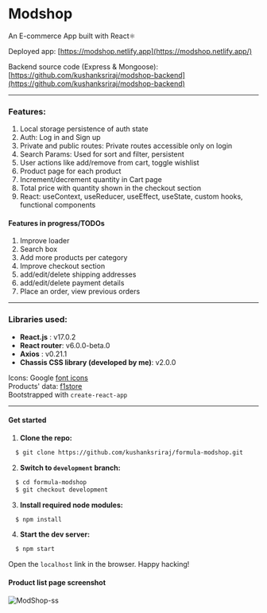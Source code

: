 # Modshop
An E-commerce App built with React⚛

Deployed app: [https://modshop.netlify.app](https://modshop.netlify.app/)    
    
Backend source code (Express & Mongoose): [https://github.com/kushanksriraj/modshop-backend](https://github.com/kushanksriraj/modshop-backend)

---
### Features:
1. Local storage persistence of auth state
2. Auth: Log in and Sign up
3. Private and public routes: Private routes accessible only on login
4. Search Params: Used for sort and filter, persistent
5. User actions like add/remove from cart, toggle wishlist
6. Product page for each product
7. Increment/decrement quantity in Cart page
8. Total price with quantity shown in the checkout section
9. React: useContext, useReducer, useEffect, useState, custom hooks, functional components

#### Features in progress/TODOs
1. Improve loader
2. Search box
3. Add more products per category
4. Improve checkout section
5. add/edit/delete shipping addresses
6. add/edit/delete payment details
7. Place an order, view previous orders
-----
### Libraries used: 
- **React.js** : v17.0.2
- **React router**: v6.0.0-beta.0
- **Axios** : v0.21.1
- **Chassis CSS library (developed by me)**: v2.0.0

Icons: Google [font icons](https://fonts.google.com/icons)   
Products' data: [f1store](https://f1store4.formula1.com/en/)    
Bootstrapped with `create-react-app`

---
#### Get started

1. **Clone the repo:**
```bash
  $ git clone https://github.com/kushanksriraj/formula-modshop.git
```
2. **Switch to `development` branch:**
```bash
  $ cd formula-modshop
  $ git checkout development
```
3. **Install required node modules:**
```bash
  $ npm install
```
4. **Start the dev server:**
```bash
  $ npm start
```
Open the `localhost` link in the browser.
Happy hacking!       

#### Product list page screenshot     

![ModShop-ss](https://user-images.githubusercontent.com/64832695/122271223-d4129480-cefc-11eb-82e7-2f525150b22b.png)

